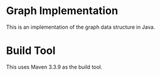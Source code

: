# Graph Implementation

This is an implementation of the graph data structure in Java.

# Build Tool

This uses Maven 3.3.9 as the build tool.
